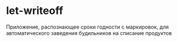 # let-writeoff
Приложение, распознающее сроки годности с маркировок, для автоматического заведения будильников на списание продуктов
